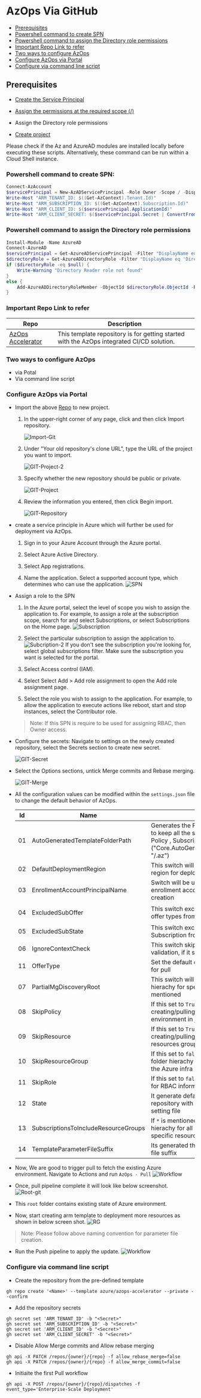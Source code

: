 # AzOps Via GitHub



- [Prerequisites](#Prerequisites)
- [Powershell command to create SPN](#Powershell-command-to-create-SPN)
- [Powershell command to assign the Directory role permissions](#Powershell-command-to-assign-the-Directory-role-permissions)
- [Important Repo Link to refer](#Important-Repo-Link-to-refer)
- [Two ways to configure AzOps](#Two-ways-to-configure-AzOps)
- [Configure AzOps via Portal](#Configure-AzOps-via-Portal)
- [Configure via command line script](#Configure-via-command-line-script)



## Prerequisites

* [Create the Service Principal](https://docs.microsoft.com/en-us/azure/active-directory/develop/howto-create-service-principal-portal)

* [Assign the permissions at the required scope (/)](https://docs.microsoft.com/en-us/azure/active-directory/develop/howto-create-service-principal-portal)
* Assign the Directory role permissions

* [Create project](https://docs.microsoft.com/en-us/azure/devops/organizations/projects/create-project?view=azure-devops&tabs=preview-page)

Please check if the Az and AzureAD modules are installed locally before executing these scripts. Alternatively, these command can be run within a Cloud Shell instance.

### Powershell command to create SPN:
```powershell
Connect-AzAccount
$servicePrincipal = New-AzADServicePrincipal -Role Owner -Scope / -DisplayName AzOps
Write-Host "ARM_TENANT_ID: $((Get-AzContext).Tenant.Id)"
Write-Host "ARM_SUBSCRIPTION_ID: $((Get-AzContext).Subscription.Id)"
Write-Host "ARM_CLIENT_ID: $($servicePrincipal.ApplicationId)"
Write-Host "ARM_CLIENT_SECRET: $($servicePrincipal.Secret | ConvertFrom-SecureString -AsPlainText)"
```
### Powershell command to assign the Directory role permissions

```powershell
Install-Module -Name AzureAD
Connect-AzureAD
$servicePrincipal = Get-AzureADServicePrincipal -Filter "DisplayName eq 'AzOps'"
$directoryRole = Get-AzureADDirectoryRole -Filter "DisplayName eq 'Directory Readers'"
if ($directoryRole -eq $null) {
    Write-Warning "Directory Reader role not found"
}
else {
    Add-AzureADDirectoryRoleMember -ObjectId $directoryRole.ObjectId -RefObjectId $servicePrincipal.ObjectId
}
```

### Important Repo Link to refer

Repo | Description
-|-
[AzOps Accelerator](https://github.com/Azure/AzOps-Accelerator.git) | This template repository is for getting started with the AzOps integrated CI/CD solution.

### Two ways to configure AzOps
- via Potal
- Via command line script

### Configure AzOps via Portal

- Import the above [Repo](https://github.com/Azure/AzOps-Accelerator.git) to new project.

    1. In the upper-right corner of any page, click  and then click Import repository.

        ![Import-Git](./Media/Actions/Import-GIT.PNG)

    2. Under "Your old repository's clone URL", type the URL of the project you want to import.

        ![GIT-Project-2](./Media/Actions/GIT-Project-2.PNG)

    3. Specify whether the new repository should be public or private.

        ![GIT-Project](./Media/Actions/GIT-Project.PNG)

    4. Review the information you entered, then click Begin import.

        ![GIT-Repository](./Media/Actions/GIT-Repository.PNG)

-  create a service principle in Azure which will further be used for deployment via AzOps.
    1. Sign in to your Azure Account through the Azure portal.

    2. Select Azure Active Directory.

    3. Select App registrations.

    4. Name the application. Select a supported account type, which determines who can use the application.
    ![SPN](./Media/Pipelines/SPN.PNG)  

-  Assign a role to the SPN
    1. In the Azure portal, select the level of scope you wish to assign the application to. For example, to assign a role at the subscription scope, search for and select Subscriptions, or select Subscriptions on the Home page.
    ![Subscription](./Media/Pipelines/Subscription.PNG)

    2. Select the particular subscription to assign the application to.
    ![Subcription-2](./Media/Pipelines/Subscription-2.PNG) 
If you don't see the subscription you're looking for, select global subscriptions filter. Make sure the subscription you want is selected for the portal.

    3. Select Access control (IAM).

    4. Select Select Add > Add role assignment to open the Add role assignment page.

    5. Select the role you wish to assign to the application. For example, to allow the application to execute actions like reboot, start and stop instances, select the Contributor role.

    > Note: If this SPN is require to be used for assigning RBAC, then Owner access.

- Configure the secrets: Navigate to settings on the newly created repository, select the Secrets section to create new secret.

    ![GIT-Secret](./Media/Actions/GIT-Secret.PNG) 

- Select the Options sections, untick Merge commits and Rebase merging.

    ![GIT-Merge](./Media/Actions/GIT-Merge.PNG) 
- All the configuration values can be modified within the `settings.json` file to change the default behavior of AzOps.      

    Id|Name|Description|Example
    -|-|-|-
    01|AutoGeneratedTemplateFolderPath|Generates the Folder within the `root` folder to keep all the standalone json file like Policy , Subscription detail etc.("Core.AutoGeneratedTemplateFolderPath": "/.az")|![Auto-Generated-Template-FolderPath](./Media/Pipelines/Auto-Generated-Template-FolderPath.PNG)
    02|DefaultDeploymentRegion|This switch will to be used to set the default region for deployments|`"Core.DefaultDeploymentRegion": "northeurope"`
    03|EnrollmentAccountPrincipalName| Switch will be used to set the default enrollment account in case of Subscription creation|`"Core.EnrollmentAccountPrincipalName": ""`|
    04|ExcludedSubOffer|This switch excludes speicific Subscription offer types from getting pulled |`"Core.ExcludedSubOffer": [ "AzurePass_2014-09-01","FreeTrial_2014-09-01","AAD_2015-09-01"]`|
    05|ExcludedSubState|This switch excludes  specific states of Subscription from getting pulled |`"Core.ExcludedSubState": ["Disabled","Deleted","Warned","Expired"]`|
    06|IgnoreContextCheck|This switch skip Azure PowerShell context validation, if it set to true|`"Core.IgnoreContextCheck": false`
    11|OfferType|Set the default offer type for Subscriptions for pull|`"Core.OfferType": "MS-AZR-0017P"`
    07|PartialMgDiscoveryRoot| This switch will generate seperate folder hierachy for specific Management Groups if mentioned|`"Core.PartialMgDiscoveryRoot": []"`
    08|SkipPolicy| If this set to `True`, then it will avoid creating/pulling Azure Policy state of the environment in json file|`"Core.SkipPolicy": false`
    09|SkipResource|If this set to `True`, then it will avoid creating/pulling Azure resources within the resources group information in json file|`"Core.SkipResource": false`
    10|SkipResourceGroup|If this set to `false`, then it will generate folder hierachy for all Resource Groups in the Azure infra|`"Core.SkipResourceGroup": false`
    11|SkipRole|If this set to `false`, then it will generate file for RBAC information in the Azure infra|`"Core.SkipRole": false`
    12|State|It generate default top level folder in the repository with the name defined in the setting file|![State](./Media/Pipelines/State.PNG)
    13|SubscriptionsToIncludeResourceGroups|If `*` is mentioned then, it will generate folder hierachy for all Resource Groups, else specific resource group can be mentioned |`"Core.SubscriptionsToIncludeResourceGroups": "*"`
    14|TemplateParameterFileSuffix|Its generated the template file with specific file suffix|`"Core.TemplateParameterFileSuffix": ".json"`

- Now, We are good to trigger pull to fetch the existing Azure environment. Navigate to Actions and run `AzOps - Pull`
![Workflow](./Media/Actions/workflow.PNG)  

- Once, pull pipeline complete it will look like below screenshot.
![Root-git](./Media/Actions/Root-GIT.PNG)
- This `root` folder contains existing state of Azure environment.
- Now, start creating arm template to deployment more resources as shown in below screen shot.
![RG](./Media/Pipelines/RG.PNG)

> Note: Please follow above naming convention for parameter file creation.

- Run the Push pipeline to apply the update.
![Workflow](./Media/Actions/workflow.PNG)

### Configure via command line script

- Create the repository from the pre-defined template

```git
gh repo create '<Name>' --template azure/azops-accelerator --private --confirm
```
- Add the repository secrets
```git
gh secret set 'ARM_TENANT_ID' -b "<Secret>"
gh secret set 'ARM_SUBSCRIPTION_ID' -b "<Secret>"
gh secret set 'ARM_CLIENT_ID' -b "<Secret>"
gh secret set 'ARM_CLIENT_SECRET' -b "<Secret>"
```
- Disable Allow Merge commits and Allow rebase merging

```git
gh api -X PATCH /repos/{owner}/{repo} -f allow_rebase_merge=false
gh api -X PATCH /repos/{owner}/{repo} -f allow_merge_commit=false
```
- Initiaite the first Pull workflow

```git
gh api -X POST /repos/{owner}/{repo}/dispatches -f event_type='Enterprise-Scale Deployment'
```
